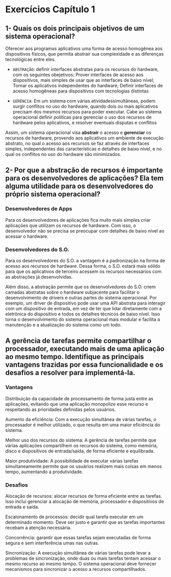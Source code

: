 # Exercícios Capítulo 1

## 1- Quais os dois principais objetivos de um sistema operacional?

Oferecer aos programas aplicativos uma forma de acesso homogênea aos dispositivos físicos, que permita abstrair sua complexidade e as diferenças tecnológicas entre eles.

* `ABSTRAÇÃO`: definir interfaces abstratas para os recursos do hardware, com os seguintes obejetivos: 
Prover interfaces de acesso aos dispositivos, mais simples de usar que as interfaces de baixo nível; 
Tornar os aplicativos independentes do hardware; 
Definir interfaces de acesso homogêneas para dispositivos com tecnologias distintas

* `GERÊNCIA`: Em um sistema com várias atividadessimultâneas, podem surgir conflitos no uso do hardware, quando dois ou mais aplicativos precisam dos mesmos recursos para poder executar. 
Cabe ao sistema operacional definir políticas para gerenciar o uso dos recursos de hardware pelos aplicativos, e resolver eventuais disputas e conflitos


Assim, um sistema operacional visa **abstrair** o acesso e **gerenciar** os recursos de hardware, provendo aos aplicativos um ambiente de execução abstrato, no qual o acesso aos recursos se faz através de interfaces simples, independentes das características e detalhes de baixo nível, e no qual os conflitos no uso do hardware são minimizados.

## 2- Por que a abstração de recursos é importante para os desenvolvedores de aplicações? Ela tem alguma utilidade para os desenvolvedores do próprio sistema operacional?

### Desenvolvedores de Apps

Para os desenvolvedores de aplicações fica muito mais simples criar aplicações que utilizam os recursos de hardware. Com isso, o desenvolvedor não se precisa se preocupar com detalhes de baixo nível ao acessar o hardware.

### Desenvolvedores do S.O.

Para os desenvolvedores do S.O. a vantagem é a padronização na forma de acesso aos recursos de hardware. Dessa forma, o S.O. estará mais sólido para que os aplicativos de terceiro acessem os recursos necessários com as abstrações já desenvolvidas.

Além disso, a abstração permite que os desenvolvedores do S.O. criem camadas abstratas sobre o hardware subjacente para facilitar o desenvolvimento de drivers e outras partes do sistema operacional. Por exemplo, um driver de dispositivo pode usar uma API abstrata para interagir com um dispositivo de entrada, em vez de ter que lidar diretamente com a eletrônica do dispositivo e todos os detalhes técnicos de baixo nível. Isso torna o desenvolvimento do sistema operacional mais modular e facilita a manutenção e a atualização do sistema como um todo.

## A gerência de tarefas permite compartilhar o processador, executando mais de uma aplicação ao mesmo tempo. Identifique as principais vantagens trazidas por essa funcionalidade e os desafios a resolver para implementá-la.

### Vantagens

Distribuição da capacidade de processamento de forma justa entre as aplicações, evitando que uma aplicação monopolize esse recurso e respeitando as prioridades definidas pelos usuários.

Aumento da eficiência: Com a execução simultânea de várias tarefas, o processador é melhor utilizado, o que resulta em uma maior eficiência do sistema.

Melhor uso dos recursos do sistema: A gerência de tarefas permite que várias aplicações compartilhem os recursos do sistema, como memória, disco e dispositivos de entrada/saída, de forma eficiente e equilibrada.

Maior produtividade: A possibilidade de executar várias tarefas simultaneamente permite que os usuários realizem mais coisas em menos tempo, aumentando a produtividade.

### Desafios

Alocação de recursos: alocar recursos de forma eficiente entre as tarefas. Isso inclui gerenciar a alocação de memória, processador e dispositivos de entrada e saída.

Escalonamento de processos: decidir qual tarefa executar em um determinado momento. Deve ser justo e garantir que as tarefas importantes recebam a atenção necessária.

Concorrência: garantir que essas tarefas sejam executadas de forma segura e sem interferência umas nas outras.

Sincronização: A execução simultânea de várias tarefas pode levar a problemas de sincronização, onde duas ou mais tarefas tentam acessar o mesmo recurso ao mesmo tempo. O sistema operacional deve fornecer mecanismos para sincronizar o acesso a recursos compartilhados.